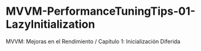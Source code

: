 # MVVM-PerformanceTuningTips-01-LazyInitialization
MVVM: Mejoras en el Rendimiento / Capítulo 1: Inicialización Diferida

